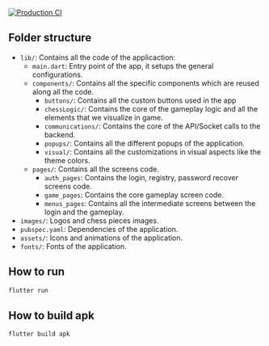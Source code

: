 [![Production CI](https://github.com/UNIZAR-30226-2023-01/chess-mobile/actions/workflows/badge.svg)](https://github.com/UNIZAR-30226-2023-01/chess-mobile/blob/main/.github/workflows/production.yml)

## Folder structure

- `lib/`: Contains all the code of the applicaction:
    - `main.dart`: Entry point of the app, it setups the general configurations.
    - `components/`: Contains all the specific components which are reused along all the code.
        - `buttons/`: Contains all the custom buttons used in the app
        - `chessLogic/`: Contains the core of the gameplay logic and all the elements that we visualize in game.
        - `communications/`: Contains the core of the API/Socket calls to the backend.
        - `popups/`: Contains all the different popups of the application.
        - `visual/`: Contains all the customizations in visual aspects like the theme colors.
    - `pages/`: Contains all the screens code.
        - `auth_pages`: Contains the login, registry, password recover screens code.
        - `game_pages`: Contains the core gameplay screen code.
        - `menus_pages`: Contains all the intermediate screens between the login and the gameplay.
- `images/`: Logos and chess pieces images.
- `pubspec.yaml`: Dependencies of the application.
- `assets/`: Icons and animations of the application.
- `fonts/`: Fonts of the application.

## How to run

```bash
flutter run
```

## How to build apk

```bash
flutter build apk
```